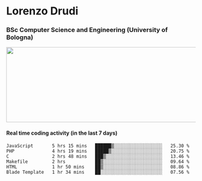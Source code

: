 # Lorenzo Drudi
### BSc Computer Science and Engineering (University of Bologna)

<img src="https://github-readme-stats-lorenzodrudi.vercel.app//api?username=LorenzoDrudi&count_private=true&show_icons=true&theme=gruvbox" height=200px width=550px>

<!---Use wakatime plugins to track the coding time--->
#### Real time coding activity (in the last 7 days)
<!--START_SECTION:waka-->

```text
JavaScript       5 hrs 15 mins   ██████▒░░░░░░░░░░░░░░░░░░   25.30 %
PHP              4 hrs 19 mins   █████▒░░░░░░░░░░░░░░░░░░░   20.75 %
C                2 hrs 48 mins   ███▒░░░░░░░░░░░░░░░░░░░░░   13.46 %
Makefile         2 hrs           ██▒░░░░░░░░░░░░░░░░░░░░░░   09.64 %
HTML             1 hr 50 mins    ██▒░░░░░░░░░░░░░░░░░░░░░░   08.86 %
Blade Template   1 hr 34 mins    ██░░░░░░░░░░░░░░░░░░░░░░░   07.56 %
```

<!--END_SECTION:waka-->
